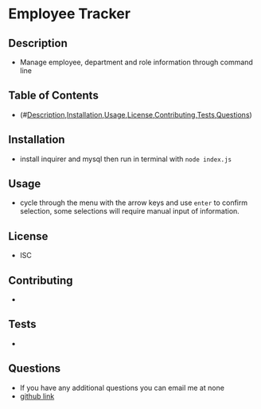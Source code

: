 # Employee Tracker

## Description
* Manage employee, department and role information through command line

## Table of Contents
* (#[Description](#description),[Installation](#installation),[Usage](#usage),[License](#license),[Contributing](#contributing),[Tests](#tests),[Questions](#questions))

## Installation
* install inquirer and mysql then run in terminal with `node index.js`
 
## Usage
* cycle through the menu with the arrow keys and use `enter` to confirm selection, some selections will require manual input of information.

## License
* ISC

## Contributing
* 

## Tests
* 

## Questions
* If you have any additional questions you can email me at none
* [github link](https://github.com/Zaguilar)

   